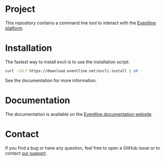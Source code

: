 # Project
This repository contains a command line tool to interact with the [Eventline
platform](https://www.eventline.net).

# Installation
The fastest way to install evcli is to use the installation script:
```sh
curl -sSLf https://download.eventline.net/evcli-install | sh -
```

See the documentation for more information.

# Documentation
The documentation is available on the [Eventline documentation
website](https://docs.eventline.net/tools/evcli).

# Contact
If you find a bug or have any question, feel free to open a GitHub issue or to
contact [our support](mailto:support@eventline.net).
